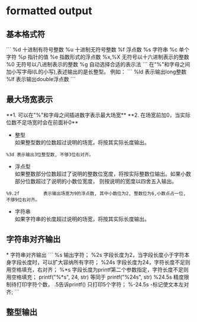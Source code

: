 <h1>formatted output</h1>

<h2>基本格式符</h2>
```
%d         十进制有符号整数
%u         十进制无符号整数
%f         浮点数
%s         字符串
%c         单个字符
%p         指针的值
%e         指数形式的浮点数
%x,%X      无符号以十六进制表示的整数
%0         无符号以八进制表示的整数
%g         自动选择合适的表示法
```
在"%"和字母之间加小写字母l(L的小写),表述输出的是长整型。  
例如：
```
%ld 表示输出long整数
%lf 表示输出double浮点数
```


<h2>最大场宽表示</h2>
**1. 可以在"%"和字母之间插进数字表示最大场宽**  
**2. 在场宽前加0，当实际位数不足场宽时会在前面补0**  

* 整型  
如果整型数的位数超过说明的场宽，将按其实际长度输出。
```
%3d 表示输出3位整型数, 不够3位右对齐。
```

* 浮点型  
如果整数部分位数超过了说明的整数位宽度，将按实际整数位输出。如果小数部分位数超过了说明的小数位宽度，
则按说明的宽度以四舍五入输出。
```
%9.2f         表示输出场宽为9的浮点数, 其中小数位为2, 整数位为6,小数点占一位, 不够9位右对齐。
```

* 字符串  
如果字符串的长度超过说明的场宽，将按其实际长度输出。


<h2>字符串对齐输出</h2>
* 字符串对齐输出
```
%s            输出字符；
%2s           字段长度为2，当字段长度小于字符本身字段长度时，可以扩大容纳所有字符；
%24s          字段长度为24，字符长度不足则用空格填充，右对齐； 
%*s           字段长度为printf第二个参数指定，字符长度不足则用空格填充；
              printf("%*s", 24, str) 等同于 printf("%24s", str)
%24.5s        精度限制待打印字符个数， .5告诉printf() 只打印5个字符；
%-24.5s       -标记使文本左对齐;
```



<h2>整型输出</h2>
